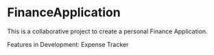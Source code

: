 # FinanceApplication
This is a collaborative project to create a personal Finance Application.

Features in Development:
Expense Tracker
